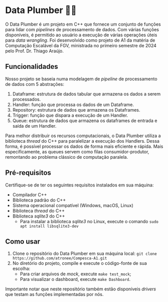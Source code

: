 # Data Plumber 👷‍♂️

O Data Plumber é um projeto em C++ que fornece um conjunto de funções para lidar com _pipelines_ de processamento de dados. Com várias funções disponíveis, é permitido ao usuário a execução de várias operações úteis para _data wrangling_. Foi desenvolvido como projeto de A1 da matéria de Computação Escalável da FGV, ministrada no primeiro semestre de 2024 pelo Prof. Dr. Thiago Araújo.

## Funcionalidades

Nosso projeto se baseia numa modelagem de _pipeline_ de processamento de dados com 5 abstrações:
1. Dataframe: estrutura de dados tabular que armazena os dados a serem processados.
2. Handler: função que processa os dados de um Dataframe.
3. Repository: estrutura de dados que armazena os Dataframes.
4. Trigger: função que dispara a execução de um Handler.
5. Queue: estrutura de dados que armazena os dataframes de entrada e saída de um Handler.

Para melhor distribuir os recursos computacionais, o Data Plumber utiliza a biblioteca _thread_ do C++ para paralelizar a execução dos Handlers. Dessa forma, é possível processar os dados de forma mais eficiente e rápida. Mais especificamente, as queues servem como filas consumidor-produtor, remontando ao problema clássico de computação paralela.

## Pré-requisitos

Certifique-se de ter os seguintes requisitos instalados em sua máquina:

- Compilador C++
- Biblioteca padrão do C++
- Sistema operacional compatível (Windows, macOS, Linux)
- Biblioteca _thread_ do C++
- Biblioteca _sqlite3_ do C++
  - Para instalar a biblioteca _sqlite3_ no Linux, execute o comando ```sudo apt install libsqlite3-dev```

## Como usar

1. Clone o repositório do Data Plumber em sua máquina local: ```git clone https://github.com/atronee/Compesca-A1.git```
2. No diretório do projeto, compile e execute o código-fonte de sua escolha:
    - Para criar arquivos de _mock_, execute ```make test_mock```;
    - Para visualizar o dashboard, execute ```make Dashboard```.

Importante notar que neste repositório também estão disponíveis _drivers_ que testam as funções implementadas por nós. 